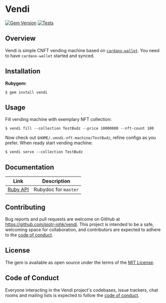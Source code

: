 # Vendi

[![Gem Version](https://badge.fury.io/rb/vendi.svg)](https://badge.fury.io/rb/vendi)
[![Tests](https://github.com/piotr-iohk/vendi/actions/workflows/tests.yml/badge.svg)](https://github.com/piotr-iohk/vendi/actions/workflows/tests.yml)

## Overview

Vendi is simple CNFT vending machine based on [`cardano-wallet`](https://github.com/input-output-hk/cardano-wallet).
You need to have `cardano-wallet` started and synced.

## Installation

**Rubygem:**

    $ gem install vendi

## Usage

Fill vending machine with exemplary NFT collection:

    $ vendi fill --collection TestBudz --price 10000000 --nft-count 100

Now check out `$HOME/.vendi-nft-machine/TestBudz`, refine configs as you prefer.
When ready start vending machine:

    $ vendi serve --collection TestBudz

## Documentation
| Link | Description  |
|--|--|
|  [Ruby API](https://piotr-iohk.github.io/vendi/master/) | Rubydoc for `master` |



## Contributing

Bug reports and pull requests are welcome on GitHub at https://github.com/piotr-iohk/vendi. This project is intended to be a safe, welcoming space for collaboration, and contributors are expected to adhere to the [code of conduct](https://github.com/piotr-iohk/vendi/blob/master/CODE_OF_CONDUCT.md).


## License

The gem is available as open source under the terms of the [MIT License](https://opensource.org/licenses/MIT).

## Code of Conduct

Everyone interacting in the Vendi project's codebases, issue trackers, chat rooms and mailing lists is expected to follow the [code of conduct](https://github.com/piotr-iohk/vendi/blob/master/CODE_OF_CONDUCT.md).
